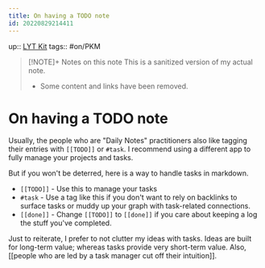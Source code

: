 ```yaml
---
title: On having a TODO note
id: 20220829214411
---
```

up:: [LYT Kit]([[20220910222356]])
tags:: #on/PKM 

> [!NOTE]+ Notes on this note
> This is a sanitized version of my actual note. 
> - Some content and links have been removed.

# On having a TODO note

Usually, the people who are "Daily Notes" practitioners also like tagging their entries with `[[TODO]]` or `#task`. I recommend using a different app to fully manage your projects and tasks.

But if you won't be deterred, here is a way to handle tasks in markdown.

- `[[TODO]]` - Use this to manage your tasks
- `#task` - Use a tag like this if you don't want to rely on backlinks to surface tasks or muddy up your graph with task-related connections.
- `[[done]]` - Change `[[TODO]]` to `[[done]]` if you care about keeping a log the stuff you've completed.

Just to reiterate, I prefer to not clutter my ideas with tasks. Ideas are built for long-term value; whereas tasks provide very short-term value. Also, [[people who are led by a task manager cut off their intuition]].